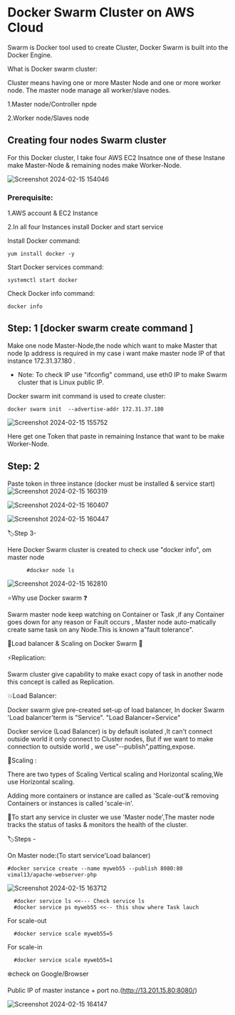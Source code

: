 # Docker Swarm Cluster on AWS Cloud

Swarm is Docker tool used to create Cluster, Docker Swarm is built into the Docker Engine.           

What is Docker swarm cluster:

Cluster means having one or more Master Node and one or more worker node. The master node manage all worker/slave nodes.
 
 1.Master node/Controller npde

 2.Worker node/Slaves node 

## Creating four nodes Swarm cluster
 
For this Docker cluster, I take four AWS EC2 Insatnce one of these Instane make Master-Node & remaining nodes make Worker-Node.

![Screenshot 2024-02-15 154046](https://github.com/Pratikshinde55/DockerSwarm/assets/145910708/454417b7-ce3e-4def-b8c0-d9aaede85827)


### Prerequisite:
 
 1.AWS account & EC2 Instance 

 2.In all four Instances install Docker and start service

Install Docker command:

    yum install docker -y

Start Docker services command:

    systemctl start docker

Check Docker info command:

    docker info 

## Step: 1  [docker swarm create command ]

Make one node Master-Node,the node which want to make Master that node Ip address is required in my case i want make master node IP of that instance 172.31.37.180 .

- Note: To check IP use "ifconfig" command, use eth0 IP to make Swarm cluster that is Linux public IP.
   
Docker swarm init command is used to create cluster:

    docker swarm init  --advertise-addr 172.31.37.180

 ![Screenshot 2024-02-15 155752](https://github.com/Pratikshinde55/DockerSwarm/assets/145910708/fa8dafd9-f4f1-4983-85ec-88d8fca9f3c2)

Here get one Token that paste in remaining Instance that want to be make Worker-Node.

## Step: 2
   
   
   Paste token in three instance (docker must be installed & service start)
 ![Screenshot 2024-02-15 160319](https://github.com/Pratikshinde55/DockerSwarm/assets/145910708/733053a9-dff7-47a9-9020-f72d064f9b5b)
         
![Screenshot 2024-02-15 160407](https://github.com/Pratikshinde55/DockerSwarm/assets/145910708/a2b2fa49-d1e1-4452-97b0-203eb22c682a)

![Screenshot 2024-02-15 160447](https://github.com/Pratikshinde55/DockerSwarm/assets/145910708/b1b40f3c-5b3b-4753-b732-5035d252066f)


🏷️Step 3-
 
 
 Here Docker Swarm cluster is created to check use "docker info", om master node 

          #docker node ls
          
![Screenshot 2024-02-15 162810](https://github.com/Pratikshinde55/DockerSwarm/assets/145910708/36a28ee3-7c56-4bac-bc12-55e1abd726f8)


⭐Why use Docker swarm ❓


Swarm master node keep watching on Container or Task ,if any Container goes down for any reason or Fault occurs , Master node auto-matically create same task on any Node.This is known a"fault tolerance".
   
   
 💫Load balancer & Scaling on Docker Swarm 💫

⚡Replication:


 Swarm cluster give capability to make exact copy of task in another node this concept is called as Replication.

💥Load Balancer:


Docker swarm give pre-created set-up of load balancer, In docker Swarm 'Load balancer'term is "Service".
"Load Balancer=Service"
        

Docker service (Load Balancer) is by default isolated ,It can't connect outside world it only connect to Cluster nodes, But if we want to make connection to outside world , we use"--publish",patting,expose.

🌟Scaling :


There are two types of Scaling Vertical scaling and Horizontal scaling,We use Horizontal scaling.


Adding more containers or instance are called as 'Scale-out'& removing Containers or instances is called 'scale-in'.


🔔To start any service in cluster we use 'Master node',The master node tracks the status of tasks & monitors the health of the cluster.

🏷️Steps -
 
 
 On Master node:(To start service'Load balancer)

    #docker service create --name myweb55 --publish 8080:80 vimal13/apache-webserver-php
    
![Screenshot 2024-02-15 163712](https://github.com/Pratikshinde55/DockerSwarm/assets/145910708/2ee50920-f644-46b8-b699-6d8282e656ed)

      #docker service ls <<--- Check service ls
      #docker service ps myweb55 <<-- this show where Task lauch

For scale-out

      #docker service scale myweb55=5

For scale-in

      #docker service scale myweb55=1

❄️check on Google/Browser


Public IP of master instance + port no.(http://13.201.15.80:8080/)

![Screenshot 2024-02-15 164147](https://github.com/Pratikshinde55/DockerSwarm/assets/145910708/972d9b4b-9646-42cd-9aad-8c7945f29344)

    
    
